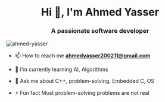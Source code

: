 <h1 align="center">Hi 👋, I'm Ahmed Yasser</h1>
<h3 align="center">A passionate software developer</h3>


<p align="left"> <img src="https://komarev.com/ghpvc/?username=ahmedyasser20&label=Profile%20views&color=0e75b6&style=flat" alt="ahmed-yasser" /> </p>


- 📫 How to reach me **ahmedyasser200211@gmail.com**

- 🌱 I’m currently learning AI, Algorithms

- 💬 Ask me about C++, problem-solving, Embedded C, OS
  
- ⚡ Fun fact Most problem-solving problems are not real
